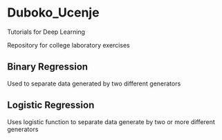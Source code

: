 # Duboko_Ucenje
Tutorials for Deep Learning

Repository for college laboratory exercises

## Binary Regression
Used to separate data generated by two different generators

## Logistic Regression
Uses logistic function to separate data generate by two or more different generators
